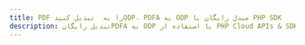 ---title: PDF را به  تبدیل کنیدODP، PDFA به ODP مبدل رایگان یا PHP SDKdescription: تبدیل رایگانPDFA به ODP با استفاده از PHP Cloud APIs & SDK همچنین اسناد PDF را در Cloud ایجاد، ویرایش و رندر کنید.---